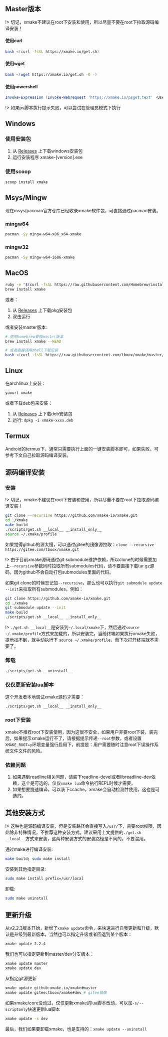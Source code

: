 
## Master版本

!> 切记，xmake不建议在root下安装和使用，所以尽量不要在root下拉取源码编译安装！

#### 使用curl

```bash
bash <(curl -fsSL https://xmake.io/get.sh)
```

#### 使用wget

```bash
bash <(wget https://xmake.io/get.sh -O -)
```

#### 使用powershell

```powershell
Invoke-Expression (Invoke-Webrequest 'https://xmake.io/psget.text' -UseBasicParsing).Content
```

!> 如果ps脚本执行提示失败，可以尝试在管理员模式下执行

## Windows

### 使用安装包

1. 从 [Releases](https://github.com/xmake-io/xmake/releases) 上下载windows安装包
2. 运行安装程序 xmake-[version].exe

### 使用scoop

```bash
scoop install xmake
```

## Msys/Mingw

现在msys/pacman官方仓库已经收录xmake软件包，可直接通过pacman安装。

### mingw64

```bash
pacman -Sy mingw-w64-x86_x64-xmake
```

### mingw32

```bash
pacman -Sy mingw-w64-i686-xmake
```

## MacOS

```bash
ruby -e "$(curl -fsSL https://raw.githubusercontent.com/Homebrew/install/master/install)"
brew install xmake
```

或者：

1. 从 [Releases](https://github.com/xmake-io/xmake/releases) 上下载pkg安装包
2. 双击运行

或者安装master版本:

```bash
# 使用homebrew安装master版本
brew install xmake --HEAD

# 或者直接调用shell下载安装
bash <(curl -fsSL https://raw.githubusercontent.com/tboox/xmake/master/scripts/get.sh)
```

## Linux

在archlinux上安装：

```bash
yaourt xmake
```

或者下载deb包来安装：

1. 从 [Releases](https://github.com/xmake-io/xmake/releases) 上下载deb安装包
2. 运行: `dpkg -i xmake-xxxx.deb`

## Termux

Android的termux下，通常只需要执行上面的一键安装脚本即可，如果失败，可参考下文自己拉取源码编译安装。

## 源码编译安装

### 安装

!> 切记，xmake不建议在root下安装和使用，所以尽量不要在root下拉取源码编译安装！

```bash
git clone --recursive https://github.com/xmake-io/xmake.git
cd ./xmake
make build
./scripts/get.sh __local__ __install_only__
source ~/.xmake/profile
```

如果觉得github的源太慢，可以通过gitee的镜像源拉取：`clone --recursive https://gitee.com/tboox/xmake.git`

!> 由于目前xmake源码通过git submodule维护依赖，所以clone的时候需要加上`--recursive`参数同时拉取所有submodules代码，请不要直接下载tar.gz源码，因为github不会自动打包submodules里面的代码。

如果git clone的时候忘记加`--recursive`，那么也可以执行`git submodule update --init`来拉取所有submodules，例如：

```bash
git clone https://github.com/xmake-io/xmake.git
cd ./xmake
git submodule update --init
make build
./scripts/get.sh __local__ __install_only__
```

!> `./get.sh __local__`是安装到`~/.local/xmake`下，然后通过`source ~/.xmake/profile`方式来加载的，所以安装完，当前终端如果执行xmake失败，提示找不到，就手动执行下 `source ~/.xmake/profile`，而下次打开终端就不需要了。

### 卸载

```bash
./scripts/get.sh __uninstall__
```

### 仅仅更新安装lua脚本

这个开发者本地调试xmake源码才需要：

```bash
./scripts/get.sh __local__ __install_only__
```

### root下安装

xmake不推荐root下安装使用，因为这很不安全，如果用户非要root下装，装完后，如果提示xmake运行不了，请根据提示传递`--root`参数，或者设置`XMAKE_ROOT=y`环境变量强行启用下，前提是：用户需要随时注意root下误操作系统文件文件的风险。

### 依赖问题

1. 如果遇到readline相关问题，请装下readline-devel或者libreadline-dev依赖，这个是可选的，仅仅`xmake lua`命令执行REPL时候才需要。
2. 如果想要提速编译，可以装下ccache，xmake会自动检测并使用，这也是可选的。

## 其他安装方式 

!> 这种也是源码编译安装，但是安装路径会直接写入`/usr/`下，需要root权限，因此除非特殊情况，不推荐这种安装方式，建议采用上文提供的`./get.sh __local__`方式来安装，这两种安装方式的安装路径是不同的，不要混用。

通过make进行编译安装:

```bash
make build; sudo make install
```

安装到其他指定目录:

```bash
sudo make install prefix=/usr/local
```

卸载:

```bash
sudo make uninstall
```

## 更新升级

从v2.2.3版本开始，新增了`xmake update`命令，来快速进行自我更新和升级，默认是升级到最新版本，当然也可以指定升级或者回退到某个版本：

```bash
xmake update 2.2.4
```

我们也可以指定更新到master/dev分支版本：

```bash
xmake update master
xmake update dev
```

从指定git源更新

```bash
xmake update github:xmake-io/xmake#master
xmake update gitee:tboox/xmake#dev # gitee镜像
```

如果xmake/core没动过，仅仅更新xmake的lua脚本改动，可以加`-s/--scriptonly`快速更新lua脚本

```bash
xmake update -s dev
```

最后，我们如果要卸载xmake，也是支持的：`xmake update --uninstall`

